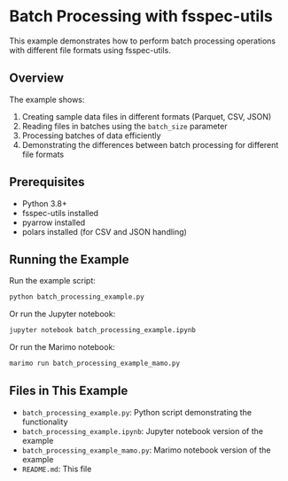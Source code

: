 # Batch Processing with fsspec-utils

This example demonstrates how to perform batch processing operations with different file formats using fsspec-utils.

## Overview

The example shows:
1. Creating sample data files in different formats (Parquet, CSV, JSON)
2. Reading files in batches using the `batch_size` parameter
3. Processing batches of data efficiently
4. Demonstrating the differences between batch processing for different file formats

## Prerequisites

- Python 3.8+
- fsspec-utils installed
- pyarrow installed
- polars installed (for CSV and JSON handling)

## Running the Example

Run the example script:

```bash
python batch_processing_example.py
```

Or run the Jupyter notebook:

```bash
jupyter notebook batch_processing_example.ipynb
```

Or run the Marimo notebook:

```bash
marimo run batch_processing_example_mamo.py
```

## Files in This Example

- `batch_processing_example.py`: Python script demonstrating the functionality
- `batch_processing_example.ipynb`: Jupyter notebook version of the example
- `batch_processing_example_mamo.py`: Marimo notebook version of the example
- `README.md`: This file